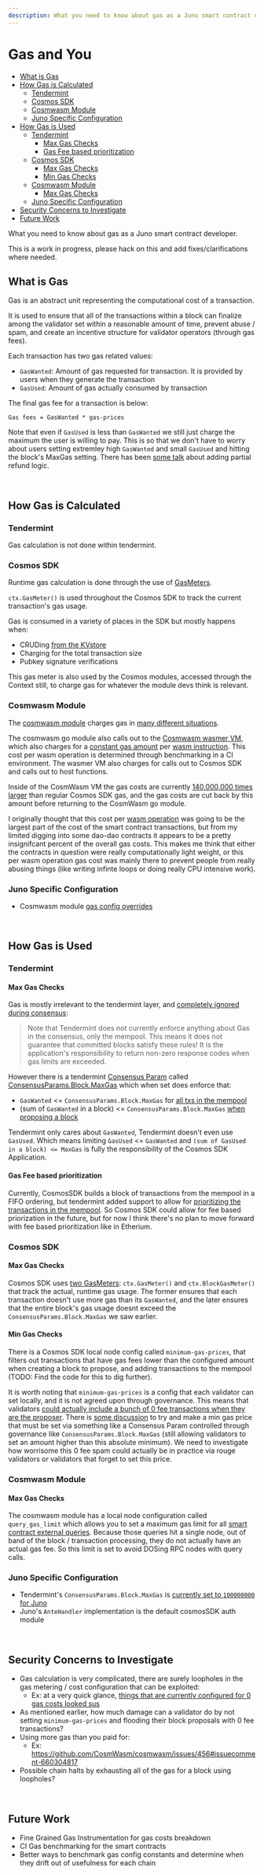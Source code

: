 ```yaml
---
description: What you need to know about gas as a Juno smart contract developer
---
```


<!-- omit in toc -->
# Gas and You

- [What is Gas](#what-is-gas)
- [How Gas is Calculated](#how-gas-is-calculated)
  - [Tendermint](#tendermint)
  - [Cosmos SDK](#cosmos-sdk)
  - [Cosmwasm Module](#cosmwasm-module)
  - [Juno Specific Configuration](#juno-specific-configuration)
- [How Gas is Used](#how-gas-is-used)
  - [Tendermint](#tendermint-1)
    - [Max Gas Checks](#max-gas-checks)
    - [Gas Fee based prioritization](#gas-fee-based-prioritization)
  - [Cosmos SDK](#cosmos-sdk-1)
    - [Max Gas Checks](#max-gas-checks-1)
    - [Min Gas Checks](#min-gas-checks)
  - [Cosmwasm Module](#cosmwasm-module-1)
    - [Max Gas Checks](#max-gas-checks-2)
  - [Juno Specific Configuration](#juno-specific-configuration-1)
- [Security Concerns to Investigate](#security-concerns-to-investigate)
- [Future Work](#future-work)

What you need to know about gas as a Juno smart contract developer.

This is a work in progress, please hack on this and add fixes/clarifications where needed.

## What is Gas

Gas is an abstract unit representing the computational cost of a transaction. 

It is used to ensure that all of the transactions within a block can finalize among the validator set within a reasonable amount of time, prevent abuse / spam, and create an incentive structure for validator operators (through gas fees).

Each transaction has two gas related values:
* `GasWanted`: Amount of gas requested for transaction. It is provided by users when they generate the transaction
* `GasUsed`: Amount of gas actually consumed by transaction

The final gas fee for a transaction is below:

`Gas fees = GasWanted * gas-prices`

Note that even if `GasUsed` is less than `GasWanted` we still just charge the maximum the user is willing to pay. This is so that we don't have to worry about users setting extremley high `GasWanted` and small `GasUsed` and hitting the block's MaxGas setting. There has been [some talk](https://github.com/cosmos/cosmos-sdk/issues/2150) about adding partial refund logic.

</br>

## How Gas is Calculated

### Tendermint

Gas calculation is not done within tendermint.

### Cosmos SDK

Runtime gas calculation is done through the use of [GasMeters](https://docs.cosmos.network/master/basics/gas-fees.html#gas-meter). 

`ctx.GasMeter()` is used throughout the Cosmos SDK to track the current transaction's gas usage. 

Gas is consumed in a variety of places in the SDK but mostly happens when: 
* CRUDing [from the KVstore](https://github.com/cosmos/cosmos-sdk/blob/v0.42.10/store/types/gas.go#L198-L209)
* Charging for the total transaction size
* Pubkey signature verifications

This gas meter is also used by the Cosmos modules, accessed through the Context still, to charge gas for whatever the module devs think is relevant.


### Cosmwasm Module

The [cosmwasm module](https://github.com/CosmWasm/wasmd/tree/main/x/wasm#wasm-module) charges gas in [many different situations](https://github.com/CosmWasm/wasmd/blob/d5ef3ba2de3c9c87adb2d8826da35f4c5b07bc3c/x/wasm/keeper/gas_register.go#L13-L54). 

The cosmwasm go module also calls out to the [Cosmwasm wasmer VM](https://github.com/CosmWasm/cosmwasm/tree/v1.0.0-beta/packages/vm), which also charges for a [constant gas amount](https://github.com/CosmWasm/cosmwasm/blob/v1.0.0-beta/docs/GAS.md) per [wasm instruction](https://github.com/CosmWasm/cosmwasm/blob/v1.0.0-beta/packages/vm/src/wasm_backend/store.rs#L24-L32). This cost per wasm operation is determined through benchmarking in a CI environment. The wasmer VM also charges for calls out to Cosmos SDK and calls out to host functions.

Inside of the CosmWasm VM the gas costs are currently [140,000,000 times larger](https://github.com/CosmWasm/wasmd/blob/d5ef3ba2de3c9c87adb2d8826da35f4c5b07bc3c/x/wasm/keeper/gas_register.go#L32) than regular Cosmos SDK gas, and the gas costs are cut back by this amount before returning to the CosmWasm go module.

I originally thought that this cost per [wasm operation](https://webassembly.github.io/spec/core/syntax/instructions.html) was going to be the largest part of the cost of the smart contract transactions, but from my limited digging into some dao-dao contracts it appears to be a pretty insignifcant percent of the overall gas costs. This makes me think that either the contracts in question were really computationally light weight, or this per wasm operation gas cost was mainly there to prevent people from really abusing things (like writing infinte loops or doing really CPU intensive work).


### Juno Specific Configuration
* Cosmwasm module [gas config overrides](https://github.com/CosmosContracts/juno/blob/main/app/wasm_config.go#L8-L11)

</br>

## How Gas is Used

### Tendermint

#### Max Gas Checks

Gas is mostly irrelevant to the tendermint layer, and [completely ignored during consensus](https://docs.tendermint.com/master/spec/abci/apps.html#gas):
>Note that Tendermint does not currently enforce anything about Gas in the consensus, only the mempool. This means it does not guarantee that committed blocks satisfy these rules! It is the application's responsibility to return non-zero response codes when gas limits are exceeded.

However there is a tendermint [Consensus Param](https://github.com/tendermint/tendermint/blob/master/docs/architecture/adr-005-consensus-params.md) called [ConsensusParams.Block.MaxGas](https://docs.tendermint.com/master/spec/abci/apps.html#blockparams-maxgas) which when set does enforce that:
* `GasWanted` <= `ConsensusParams.Block.MaxGas` for [all txs in the mempool](https://github.com/tendermint/tendermint/blob/37287ead94aa010f2497a5df414c64b85e4861ce/node/setup.go#L160)
* (sum of `GasWanted` in a block) <= `ConsensusParams.Block.MaxGas` [when proposing a block](https://github.com/tendermint/tendermint/blob/37287ead94aa010f2497a5df414c64b85e4861ce/internal/mempool/mempool.go#L363-L367)

Tendermint only cares about `GasWanted`, Tendermint doesn't even use `GasUsed`. Which means limiting `GasUsed` <= `GasWanted` and `(sum of GasUsed in a block) <= MaxGas` is fully the responsibility of the Cosmos SDK Application.

#### Gas Fee based prioritization

Currently, CosmosSDK builds a block of transactions from the mempool in a FIFO ordering, but tendermint added support to allow for [prioritizing the transactions in the mempool](https://github.com/tendermint/tendermint/blob/f9e0f77af333f4ab7bfa1c0c303f7db47cec0c9e/docs/architecture/adr-067-mempool-refactor.md). So Cosmos SDK could allow for fee based priorization in the future, but for now I think there's no plan to move forward with fee based prioritization like in Etherium.


### Cosmos SDK

#### Max Gas Checks
Cosmos SDK uses [two GasMeters](https://docs.cosmos.network/master/basics/gas-fees.html#gas-meter): `ctx.GasMeter()` and `ctx.BlockGasMeter()` that track the actual, runtime gas usage. The former ensures that each transaction doesn't use more gas than its `GasWanted`, and the later ensures that the entire block's gas usage doesnt exceed the  `ConsensusParams.Block.MaxGas` we saw earlier.

#### Min Gas Checks
There is a Cosmos SDK local node config called `minimum-gas-prices`, that filters out transactions that have gas fees lower than the configured amount when creating a block to propose, and adding transactions to the mempool (TODO: Find the code for this to dig further).

It is worth noting that `minimum-gas-prices` is a config that each validator can set locally, and it is not agreed upon through governance. This means that validators [could actually include a bunch of 0 fee transactions when they are the proposer](https://docs.cosmos.network/master/core/baseapp.html#delivertx). There is [some discussion](https://github.com/cosmos/cosmos-sdk/discussions/8224) to try and make a min gas price that must be set via something like a Consensus Param controlled through governance like `ConsensusParams.Block.MaxGas` (still allowing validators to set an amount higher than this absolute minimum). We need to investigate how worrisome this 0 fee spam could actually be in practice via rouge validators or validators that forget to set this price.


### Cosmwasm Module

#### Max Gas Checks

The cosmwasm module has a local node configuration called `query_gas_limit` which allows you to set a maximum gas limit for all [smart contract external queries](https://docs.cosmwasm.com/docs/1.0/architecture/query). Because those queries hit a single node, out of band of the block / transaction processing, they do not actually have an actual gas fee. So this limit is set to avoid DOSing RPC nodes with query calls.

### Juno Specific Configuration
* Tendermint's `ConsensusParams.Block.MaxGas` is [currently set to `100000000` for Juno](https://www.mintscan.io/juno/proposals/6)
* Juno's `AnteHandler` implementation is the default cosmosSDK auth module

</br>

## Security Concerns to Investigate
* Gas calculation is very complicated, there are surely loopholes in the gas metering / cost configuration that can be exploited:
  * Ex: at a very quick glance, [things that are currently configured for 0 gas costs looked sus](https://github.com/CosmWasm/wasmd/blob/d5ef3ba2de3c9c87adb2d8826da35f4c5b07bc3c/x/wasm/keeper/gas_register.go#L43-L48)
* As mentioned earlier, how much damage can a validator do by not setting `minimum-gas-prices` and flooding their block proposals with 0 fee transactions?
* Using more gas than you paid for:
  * Ex: https://github.com/CosmWasm/cosmwasm/issues/456#issuecomment-660304817
* Possible chain halts by exhausting all of the gas for a block using loopholes?

</br>

## Future Work

* Fine Grained Gas Instrumentation for gas costs breakdown
* CI Gas benchmarking for the smart contracts
* Better ways to benchmark gas config constants and determine when they drift out of usefulness for each chain
